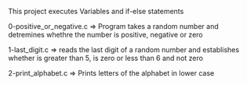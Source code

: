 This project executes Variables and if-else statements

0-positive_or_negative.c => Program takes a random number and detremines whethre the number is positive, negative or zero

1-last_digit.c => reads the last digit of a random number and establishes whether is greater than 5, is zero or less than 6 and not zero

2-print_alphabet.c => Prints letters of the alphabet in lower case
